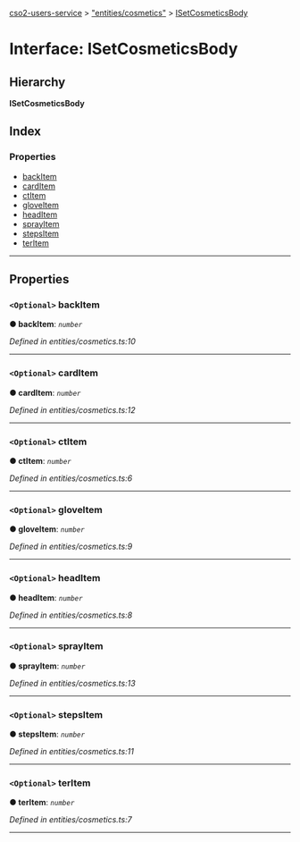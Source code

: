 [cso2-users-service](../README.md) > ["entities/cosmetics"](../modules/_entities_cosmetics_.md) > [ISetCosmeticsBody](../interfaces/_entities_cosmetics_.isetcosmeticsbody.md)

# Interface: ISetCosmeticsBody

## Hierarchy

**ISetCosmeticsBody**

## Index

### Properties

* [backItem](_entities_cosmetics_.isetcosmeticsbody.md#backitem)
* [cardItem](_entities_cosmetics_.isetcosmeticsbody.md#carditem)
* [ctItem](_entities_cosmetics_.isetcosmeticsbody.md#ctitem)
* [gloveItem](_entities_cosmetics_.isetcosmeticsbody.md#gloveitem)
* [headItem](_entities_cosmetics_.isetcosmeticsbody.md#headitem)
* [sprayItem](_entities_cosmetics_.isetcosmeticsbody.md#sprayitem)
* [stepsItem](_entities_cosmetics_.isetcosmeticsbody.md#stepsitem)
* [terItem](_entities_cosmetics_.isetcosmeticsbody.md#teritem)

---

## Properties

<a id="backitem"></a>

### `<Optional>` backItem

**● backItem**: *`number`*

*Defined in entities/cosmetics.ts:10*

___
<a id="carditem"></a>

### `<Optional>` cardItem

**● cardItem**: *`number`*

*Defined in entities/cosmetics.ts:12*

___
<a id="ctitem"></a>

### `<Optional>` ctItem

**● ctItem**: *`number`*

*Defined in entities/cosmetics.ts:6*

___
<a id="gloveitem"></a>

### `<Optional>` gloveItem

**● gloveItem**: *`number`*

*Defined in entities/cosmetics.ts:9*

___
<a id="headitem"></a>

### `<Optional>` headItem

**● headItem**: *`number`*

*Defined in entities/cosmetics.ts:8*

___
<a id="sprayitem"></a>

### `<Optional>` sprayItem

**● sprayItem**: *`number`*

*Defined in entities/cosmetics.ts:13*

___
<a id="stepsitem"></a>

### `<Optional>` stepsItem

**● stepsItem**: *`number`*

*Defined in entities/cosmetics.ts:11*

___
<a id="teritem"></a>

### `<Optional>` terItem

**● terItem**: *`number`*

*Defined in entities/cosmetics.ts:7*

___

